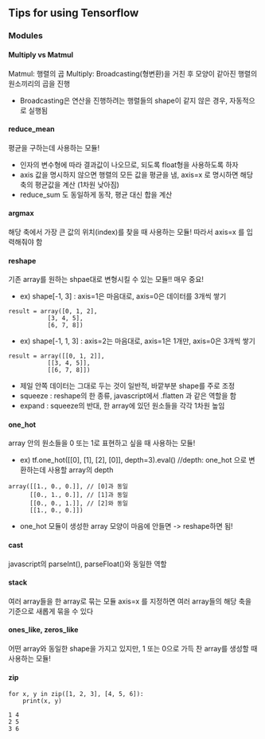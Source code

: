 ## Tips for using Tensorflow
### Modules

#### Multiply vs Matmul
Matmul: 행렬의 곱
Multiply: Broadcasting(형변환)을 거친 후 모양이 같아진 행렬의 원소끼리의 곱을 진행
* Broadcasting은 연산을 진행하려는 행렬들의 shape이 같지 않은 경우, 자동적으로 실행됨

#### reduce_mean
평균을 구하는데 사용하는 모듈!
* 인자의 변수형에 따라 결과값이 나오므로, 되도록 float형을 사용하도록 하자
* axis 값을 명시하지 않으면 행렬의 모든 값을 평균을 냄, axis=x 로 명시하면 해당 축의 평균값을 계산 (1차원 낮아짐)
* reduce_sum 도 동일하게 동작, 평균 대신 합을 계산

#### argmax
해당 축에서 가장 큰 값의 위치(index)를 찾을 때 사용하는 모듈!
따라서 axis=x 를 입력해줘야 함

#### reshape
기존 array를 원하는 shpae대로 변형시킬 수 있는 모듈!! 매우 중요!
* ex) shape[-1, 3] : axis=1은 마음대로, axis=0은 데이터를 3개씩 쌓기
```
result = array([0, 1, 2],
	       [3, 4, 5],
	       [6, 7, 8])
```
* ex) shape[-1, 1, 3] : axis=2는 마음대로, axis=1은 1개만, axis=0은 3개씩 쌓기
```
result = array([[0, 1, 2]],
	       [[3, 4, 5]],
	       [[6, 7, 8]])
```
* 제일 안쪽 데이터는 그대로 두는 것이 일반적, 바깥부분 shape를 주로 조정
* squeeze : reshape의 한 종류, javascript에서 .flatten 과 같은 역할을 함
* expand : squeeze의 반대, 한 array에 있던 원소들을 각각 1차원 높임

#### one_hot
array 안의 원소들을 0 또는 1로 표현하고 싶을 때 사용하는 모듈!
* ex) tf.one_hot([[0], [1], [2], [0]], depth=3).eval() //depth: one_hot 으로 변환하는데 사용할 array의 depth
```
array([[1., 0., 0.]], // [0]과 동일
      [[0., 1., 0.]], // [1]과 동일
      [[0., 0., 1.]], // [2]와 동일
      [[1., 0., 0.]])
```
* one_hot 모듈이 생성한 array 모양이 마음에 안들면 -> reshape하면 됨!

#### cast
javascript의 parseInt(), parseFloat()와 동일한 역할

#### stack
여러 array들을 한 array로 묶는 모듈
axis=x 를 지정하면 여러 array들의 해당 축을 기준으로 새롭게 묶을 수 있다

#### ones_like, zeros_like
어떤 array와 동일한 shape을 가지고 있지만, 1 또는 0으로 가득 찬 array를 생성할 때 사용하는 모듈!

#### zip
```
for x, y in zip([1, 2, 3], [4, 5, 6]):
	print(x, y)
```
```
1 4
2 5
3 6
```
